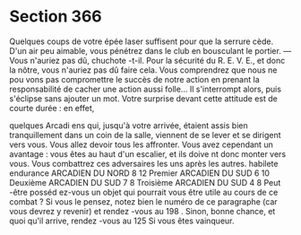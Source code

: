 # Section 366

Quelques coups de votre épée laser suffisent pour que la serrure
cède. D'un air peu aimable, vous pénétrez dans le club en
bousculant le portier. — Vous n'auriez pas dû, chuchote -t-il. Pour
la sécurité du R. E. V. E., et donc la nôtre, vous n'auriez pas dû
faire cela. Vous comprendrez  que nous ne pou vons pas
compromettre le succès de notre action en prenant la
responsabilité de cacher une action aussi folle...
Il s'interrompt alors, puis s'éclipse sans ajouter un mot. Votre
surprise devant cette attitude est de courte durée : en effet,

quelques Arcadi ens qui, jusqu'à votre arrivée, étaient assis bien
tranquillement dans un coin de la salle, viennent de se lever et se
dirigent vers vous. Vous allez devoir tous les affronter. Vous avez
cependant un avantage : vous êtes au
haut d'un escalier, et ils doive nt donc monter vers vous. Vous
combattrez ces adversaires les uns après les autres.
habilete endurance
ARCADIEN  DU NORD    8   12
Premier  ARCADIEN DU SUD  6   10
Deuxième  ARCADIEN DU SUD 7    8
Troisième  ARCADIEN DU SUD  4   8
Peut -être posséd ez-vous un objet qui pourrait vous être utile au
cours de ce combat ? Si vous le pensez, notez bien le numéro de
ce paragraphe (car vous devrez y revenir) et rendez -vous au 198 .
Sinon, bonne chance, et quoi qu'il arrive, rendez -vous au 125 Si
vous êtes vainqueur.